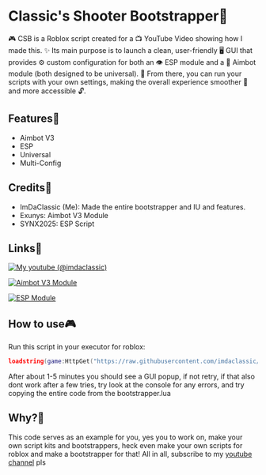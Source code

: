 
# Classic's Shooter Bootstrapper🚀

🎮 CSB is a Roblox script created for a 📺 YouTube Video showing how I made this. ✨ Its main purpose is to launch a clean, user-friendly 🖥️ GUI that provides ⚙️ custom configuration for both an 👁️ ESP module and a 🎯 Aimbot module (both designed to be universal). 🚀 From there, you can run your scripts with your own settings, making the overall experience smoother 🧩 and more accessible 🔓.
## Features📲

- Aimbot V3
- ESP
- Universal
- Multi-Config

## Credits📜

- ImDaClassic (Me): Made the entire bootstrapper and IU and features.
- Exunys: Aimbot V3 Module
- SYNX2025: ESP Script
## Links🔗

[![My youtube (@imdaclassic)](https://img.shields.io/badge/My%20youtube-@imdaclassic-red?logo=youtube&logoColor=white)](https://www.youtube.com/@imdaclassic)

[![Aimbot V3 Module](https://img.shields.io/badge/Aimbot%20V3%20Module-Repo-black?logo=github&logoColor=white)](https://github.com/xoxodii/aimbot-v3)

[![ESP Module](https://img.shields.io/badge/ESP%20Module-Pastebin-orange?logo=pastebin&logoColor=white)](https://pastebin.com/CmyR7fct)


## How to use🎮

Run this script in your executor for roblox:

```lua
loadstring(game:HttpGet("https://raw.githubusercontent.com/imdaclassic/ClassicShooterBootstrapper/refs/heads/main/bootstrapper.lua"))()
```
    
After about 1-5 minutes you should see a GUI popup, if not retry, if that also dont work after a few tries, try look at the console for any errors, and try copying the entire code from the bootstrapper.lua
## Why?🐋

This code serves as an example for you, yes you to work on, make your own script kits and bootstrappers, heck even make your own scripts for roblox and make a bootstrapper for that!
All in all, subscribe to my [youtube channel](https://www.youtube.com/@imdaclassic) pls

